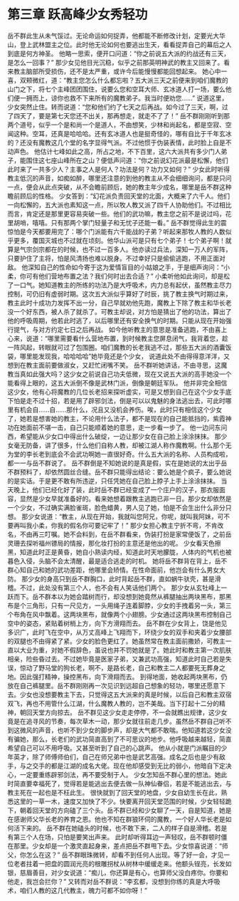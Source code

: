 # 第三章 跃高峰少女秀轻功

岳不群此生从未气馁过。无论命运如何捉弄，他都能不断修改计划，定要光大华山，登上武林盟主之位。此时他无论如何也要逃出生天，看看捉弄自己的幕后之人到底是何方神圣。
他略一思索，便开口问道：“你之前说五大派的约战还有三天，是怎么一回事？”
那少女见他目光沉稳，似乎之前那英明神武的教主又回来了。看来教主脑部所受损伤，还不是太严重，或许今后能慢慢都能回想起来。
她心中一喜，双颊微红，道：“教主您怎么什么都忘啦？五大派三天之前便来到咱们魔教的山门之下，将七个主峰团团围住，说要么您和空耳大师、玄冰道人打一场，要么他们便一拥而上，谅你也救不下来所有的魔教弟子。我当时便劝您……”
说道这里，少女突然止住。转而说道：“您和他们约了七天之后再战。如今过了三天，啊，过了四天了，要是第七天您还不出关，那再想走，就走不了了！”
岳不群刚刚听到那两个道号，似乎一个是和尚一个是道人，不由想笑，少林和尚起名，都是空寂、空闻这种。空耳，还真是哈哈哈。还有玄冰道人也是挺奇怪的，哪有自比于千年玄冰的？还没有魔教这几个堂的名字显得气派。不过他惯于伪装表情，此时脸上自是不动声色。
他估计七峰如此之高，所占之地，不下百里，这六大派共有多少门人弟子，能围住这七座山峰所在之山？便低声问道：“你之前说幻花派最是松懈，他们此时来了一共多少人？主事之人是何人？功法是何？功力又如何？”
少女此时听得教主低沉的声音，如痴如醉，哪里还注意的到他的教主从不会细细询问，都是只问一点，便会从此点突破，从不会瞻前顾后，她的教主年少成名，哪里是岳不群这种瞻前顾后的性格。
少女答到：“幻花派负责回天堂的北面，大概来了六千人。他们一向松懈的，五大派也素知这一点，所以牧人教又派了四千人协助他们。不过相比而言，肯定还是那里更容易突破一些。他们的武功嘛，教主您之前不是说过吗，花里胡哨，嘻嘻。只有那两个掌门轻量子和无忧子还能一看。”
岳不群觉得此生的震惊怕是今天都要用完了：哪个门派能有六千能战的子弟？听起来那牧人教的人数似乎更多，覆国灭城也不过就在顷刻。他华山派可是只有七个弟子！七个弟子啊！就算是气宗剑宗都在的时候，也不过一百多人。他亦读过兵法，深知一万人的军阵，只要护住了主将，怕是风清扬也难以脱身。不过幸好只是偷偷逃跑，不用正面对敌。
他深知自己的性命如今寄于这为爱情盲目的小姑娘之手，于是细声询问：“小柔，你可有他们营地布置之法？我们何时出去合适？”
小柔听他如此询问，却是松了一口气。她知道教主的所练的功法乃是大呼吸术，内力总有起伏，虽然教主尽力控制，可仍旧有虚弱时期。这次五大派似乎算好了时辰，挑了教主换气时期过来，教主此时十成功力发挥不出一分，自己早就劝他先跑，魔教上下除了教主和华长老没一个好东西，被人杀了就杀了。可教主却说，对方怕是猜出了他的功法，算出了他的呼吸周期，他若此时逃了，以后哪里还有安全换气的时期。只能从现在开始强行提气，与对方约定七日之后再战。
如今他听教主的意思是准备逃跑，不由喜上心来，说道：“哪里需要看什么营地布置，到时候教主您屏息闭气，我背着您，趁一阵风起，转眼就可过了包围圈。咱们魔教的长老我逃不过，那些五大派的酒囊饭袋，哪里能发现我，哈哈哈哈”她毕竟还是个少女， 说道此处不由得得意洋洋，又想到在教主面前要做淑女，又赶忙闭嘴不笑。
岳不群听她讲话，不由寻思，这魔教当真如此强大吗？这少女之前说自己功夫低微，现在又说五大派的高手她没一个能看得上眼的，这五大派倒不像是武林门派，倒像是朝廷军队。
他并非完全相信这少女，他有心将魔教的几位长老招来探听虚实，可是又想到自己在这个少女手底下怕是走不过十招，若是用了辟邪剑法，倒是可以以鬼魅的身法逃出去，可此时哪里有机会自……自……那什么，况且又没机会养伤。唉，此时只有相信这个少女了，她若是想害她的教主，不论用什么法子，都不是现在的自己能抵挡的，紫霞神功在她面前不堪一击，自己只能顺着她的意思，走一步看一步了。
他一边问东问西，希望能从少女口中得出什么破绽，一边让那少女在自己脸上涂涂抹抹。
那少女毫无防备，讲了很多，什么他们自称人教，却被江湖人称作魔教啊。什么那个无为堂的李长老到底会不会武功啊她一直很好奇。什么五大派的名称、人员构成啦，都一一与岳不群说了。
岳不群倒是不知她说的是真是假，实在是她说的太出乎岳不群预料了，却依然圆丝合缝。岳不群只能得出结论：要么她是个疯子，要么她说的是实话。于是更不敢有所违逆，只任凭她在自己脸上脖子上手上涂涂抹抹。
当天晚上，他们已经化好了装，此时岳不群已经变成了一个庄户的汉子，那衣服面容，显然是少女早就准备好的。看来她想着跟教主逃跑已非一日。那少女却依然是一个少女，不过确实满脸雀斑，脸色蜡黄，男人见了她，怕是不会生出什么非分只想。
那少女说道：“教主，从现在开始，我就叫您阿兄，你呢，就叫我阿妹，可不要再叫我小柔，你我的假名你可要记牢了！”
那少女担心教主宁折不弯，不肯改名，不由再三叮嘱。她不会料到，在岳不群看来，伪装打扮是家常便饭了，之前岳灵珊去探听福州镖局的情报，那化妆打扮的主意还是他出的呢。
少女看天色擦黑，知道此时正是黄昏，她自小熟读内经，知道此时天地朦胧，人体内的气机也被暮色入侵，头脑不会太清醒，最是适合逃走的时机。
她将岳不群背在背上，岳不群心知自己和她的武功差距，他哪里会矫情。在性命面前，他岂会有什么男女大防。
那少女的身高只到岳不群胸口，此时背起岳不群，直如蜗牛驮壳，甚是滑稽。不过，此处没有第三个人，也不会有人笑话他们两个。
那少女从玄牡峰上一跃而下。岳不群本以为她会踏树而行，却没想到她竟然从裤腿抽出两块黑布，那黑布是个三角形，只有一尺见方，一头用绳子连着脚脖，少女的手拽着另一头，第三个布角在风中飘着。这两块黑布，就像两个小翅膀。少女通过这两块黑布控制自己空中的姿态，紧贴着树梢上方，向下方滑翔而去。
岳不群在少女背上，饶是他见多识广，此时飞在空中，从万丈高峰上飞翔而下，环绕少女的双手和夹着少女腰部的双腿也不由得紧了紧。少女的脸色更红了。她虽然常在教主面前撒娇，可教主一直以大业为重，对她不假辞色，虽说也并不罚她就是了。她此时和教主第一次肌肤相亲，险些昏过去。不过她毕竟是医家子弟，又兼武功高强，知道此时自己若是失误，惊动了野马堂的狗长老，啊不，是路长老，自己和教主二人都要死无葬身之地。因此强打精神，操控黑布，向下滑翔而去。
到得地面，她收起两块黑布，仍放在自己裤腿里。岳不群刚刚再一次见识到远超自己想象的轻功，哪里还愿意下去。少女也没想要教主下去，只觉得这五大派来的真是时候，以后自己和教主双宿双飞，再也不用管什么江湖，什么魔教人教的，岂不美哉。当下打起十二分的精神，朝回天堂方向掠去。
岳不群见这少女走走停停，不一会就瞧出规律，这少女竟是在追寻风的节奏，每次草木一动，那少女就往前走几步。虽然岳不群自己听不到这微风的声音，也听不到少女的脚步声，却是大气都不敢喘。他知道若这少女没有骗她，那么，长老们的武功简直高到了不可思议的地步。他呼吸越来越轻，简直希望自己可以不用呼吸。又甚至听到了自己的心跳声。
他从小就是门派瞩目的少年英才，除了师傅师伯们，自己在师兄弟中也是武艺高强。成名之后也是少有敌手，与之交手的都是江湖的成名大佬。现在他却感受到无比的弱小，他暗自下定决心，一定要重练辟邪剑法，再不要受制于人。
少女怎知岳不群心里的想法。她此时简直要幸福死了，觉得若是能逃出去便去做一队神仙眷侣，若是不能逃出去，与教主死在一起也是不枉此生。
很快就到了回天堂的地盘，少女自幼生长在此，熟悉这里的一草一木，速度又加快了不少。快要离开回天堂范围的时候，少女轻轻跪下，朝着回天堂的方向磕了三个头。岳不群已经和少女聊了一天，自是知道，她是在感谢师父华长老的养育之恩。他也不知在群狼环伺的魔教，一个好人华长老是如何活下来的。
岳不群在她磕头的时候，也不敢下来，二人的样子自是滑稽。若是有第三个人在场，只怕是要笑出声来。
此时却听得耳边一声轻叹，岳不群顿时僵在那里。少女却是一个激灵直起身来，差点把岳不群甩下去。少女惊喜说道：“师父，你怎么在这？”
岳不群眼珠微转，却看不到任何人出现。等了好一会，才见一位老者拄着一把盘的圆润光亮的根雕拐杖从树林中缓缓走来。他额头锃亮，长发如银，慈眉善目，对少女说道：“痴儿，你还算是有心，也算师父没白疼你。你要和他走，我岂会拦你？”
又转而对岳不群说：“李玄都，没想到你练的真是大呼吸术，咱们人教的这几代教主，魄力可都不如你呀！”






